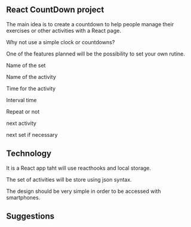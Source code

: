 ## React CountDown project ##

The main idea is to create a countdown to help people manage their exercises or other activities with a React page.

Why not use a simple clock or countdowns?

One of the features planned will be the possibility to set your own rutine.

Name of the set

Name of the activity

Time for the activity

Interval time

Repeat or not

next activity

next set if necessary


## Technology

It is a React app taht will use reacthooks and local storage.

The set of activities will be store using json syntax.

The design should be very simple in order to be accessed with smartphones.

## Suggestions

